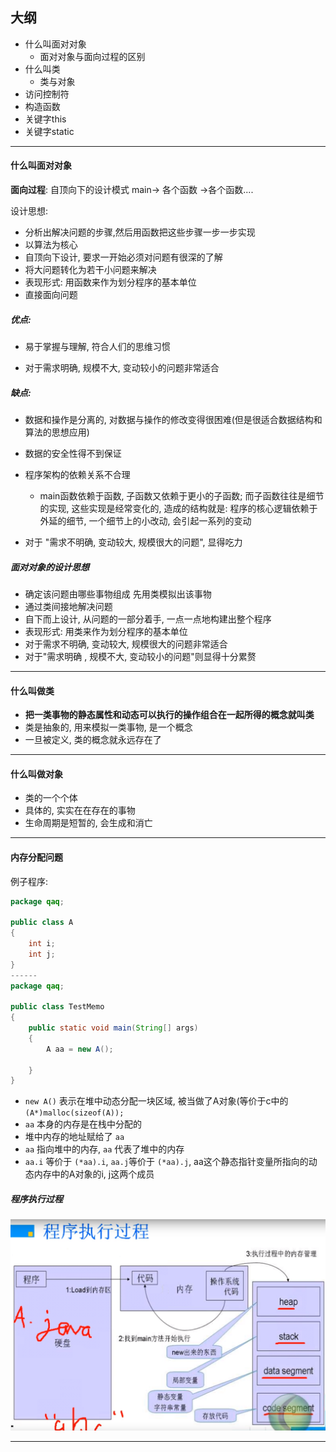 ## 大纲

- 什么叫面对对象
  - 面对对象与面向过程的区别
- 什么叫类
  - 类与对象
- 访问控制符
- 构造函数
- 关键字this
- 关键字static

---

#### 什么叫面对对象

**面向过程**: 自顶向下的设计模式 main-> 各个函数 ->各个函数....

设计思想:

- 分析出解决问题的步骤,然后用函数把这些步骤一步一步实现
- 以算法为核心
- 自顶向下设计, 要求一开始必须对问题有很深的了解
- 将大问题转化为若干小问题来解决
- 表现形式: 用函数来作为划分程序的基本单位
- 直接面向问题



##### 优点:

- 易于掌握与理解, 符合人们的思维习惯

- 对于需求明确, 规模不大, 变动较小的问题非常适合



##### 缺点:

- 数据和操作是分离的, 对数据与操作的修改变得很困难(但是很适合数据结构和算法的思想应用)

- 数据的安全性得不到保证

- 程序架构的依赖关系不合理
  - main函数依赖于函数, 子函数又依赖于更小的子函数; 而子函数往往是细节的实现, 这些实现是经常变化的, 造成的结构就是: 程序的核心逻辑依赖于外延的细节, 一个细节上的小改动, 会引起一系列的变动
- 对于 "需求不明确, 变动较大, 规模很大的问题", 显得吃力





##### 面对对象的设计思想

- 确定该问题由哪些事物组成 先用类模拟出该事物
- 通过类间接地解决问题
- 自下而上设计, 从问题的一部分着手, 一点一点地构建出整个程序
- 表现形式: 用类来作为划分程序的基本单位
- 对于需求不明确, 变动较大, 规模很大的问题非常适合 
- 对于"需求明确 , 规模不大, 变动较小的问题"则显得十分累赘

---

#### 什么叫做类

- **把一类事物的静态属性和动态可以执行的操作组合在一起所得的概念就叫类**
- 类是抽象的, 用来模拟一类事物, 是一个概念
- 一旦被定义, 类的概念就永远存在了

---

#### 什么叫做对象

- 类的一个个体
- 具体的, 实实在在存在的事物
- 生命周期是短暂的, 会生成和消亡

---

#### 内存分配问题

例子程序:

```java
package qaq;

public class A
{
    int i;
    int j;
}
------
package qaq;

public class TestMemo
{
    public static void main(String[] args)
    {
        A aa = new A();

    }
}
```

- `new A()` 表示在堆中动态分配一块区域, 被当做了A对象(等价于c中的 `(A*)malloc(sizeof(A));`
- `aa` 本身的内存是在栈中分配的
- 堆中内存的地址赋给了 `aa`
- `aa` 指向堆中的内存, `aa` 代表了堆中的内存
- `aa.i` 等价于 `(*aa).i`, `aa.j`等价于 `(*aa).j`, aa这个静态指针变量所指向的动态内存中的A对象的i, j这两个成员

##### 程序执行过程

<img src="程序执行过程.png" style="zoom: 50%;" />

---

